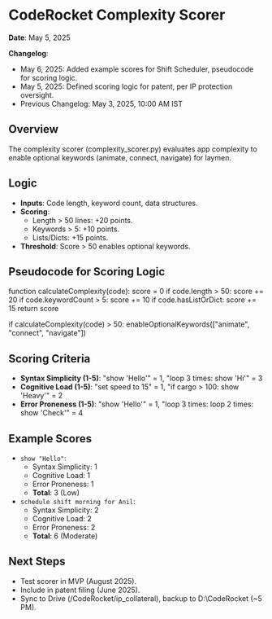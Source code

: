 # CodeRocket Complexity Scorer

**Date**: May 5, 2025

**Changelog**:
- May 6, 2025: Added example scores for Shift Scheduler, pseudocode for scoring logic.
- May 5, 2025: Defined scoring logic for patent, per IP protection oversight.
- Previous Changelog: May 3, 2025, 10:00 AM IST

## Overview
The complexity scorer (complexity_scorer.py) evaluates app complexity to enable optional keywords (animate, connect, navigate) for laymen.

## Logic
- **Inputs**: Code length, keyword count, data structures.  
- **Scoring**:  
  - Length > 50 lines: +20 points.  
  - Keywords > 5: +10 points.  
  - Lists/Dicts: +15 points.  
- **Threshold**: Score > 50 enables optional keywords.  

## Pseudocode for Scoring Logic
function calculateComplexity(code):
score = 0
if code.length > 50:
score += 20
if code.keywordCount > 5:
score += 10
if code.hasListOrDict:
score += 15
return score

if calculateComplexity(code) > 50:
enableOptionalKeywords(["animate", "connect", "navigate"])


## Scoring Criteria
- **Syntax Simplicity (1-5)**: "show 'Hello'" = 1, "loop 3 times: show 'Hi'" = 3  
- **Cognitive Load (1-5)**: "set speed to 15" = 1, "if cargo > 100: show 'Heavy'" = 2  
- **Error Proneness (1-5)**: "show 'Hello'" = 1, "loop 3 times: loop 2 times: show 'Check'" = 4  

## Example Scores
- `show "Hello"`:  
  - Syntax Simplicity: 1  
  - Cognitive Load: 1  
  - Error Proneness: 1  
  - **Total**: 3 (Low)  
- `schedule shift morning for Anil`:  
  - Syntax Simplicity: 2  
  - Cognitive Load: 2  
  - Error Proneness: 2  
  - **Total**: 6 (Moderate)  

## Next Steps
- Test scorer in MVP (August 2025).  
- Include in patent filing (June 2025).  
- Sync to Drive (/CodeRocket/ip_collateral), backup to D:\CodeRocket (~5 PM).  
